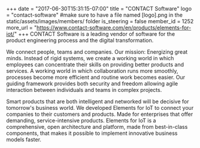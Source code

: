 +++
date = "2017-06-30T15:31:15-07:00"
title = "CONTACT Software"
logo = "contact-software" #make sure to have a file named [logo].png in the static/assets/images/members/ folder
is_steering = false
member_id = 1252
more_url = "https://www.contact-software.com/en/products/elements-for-iot/"
+++
CONTACT Software is a leading vendor of software for the product engineering process and the digital transformation.
 
We connect people, teams and companies. Our mission: Energizing great minds. Instead of rigid systems, we create a working world in which employees can concentrate their skills on providing better products and services. A working world in which collaboration runs more smoothly, processes become more efficient and routine work becomes easier. Our guiding framework provides both security and freedom allowing agile interaction between individuals and teams in complex projects.
 
Smart products that are both intelligent and networked will be decisive for tomorrow's business world. We developed Elements for IoT to connect your companies to their customers and products. Made for enterprises that offer demanding, service-intensive products. Elements for IoT is a comprehensive, open architecture and platform, made from best-in-class components, that makes it possible to implement innovative business models faster.